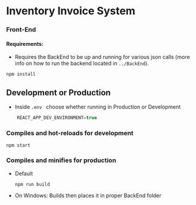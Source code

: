 # Inventory Invoice System

### Front-End



#### Requirements:

- Requires the BackEnd to be up and running for various json calls (more info on how to run the backend located in ``../BackEnd``).

```
npm install
```

## Development or Production

- Inside ``.env `` choose whether running in Production or Development

```js
    REACT_APP_DEV_ENVIRONMENT=true
```

### Compiles and hot-reloads for development

```
npm start
```

### Compiles and minifies for production

- Default
     ```js
    npm run build
    ```
- On Windows: Builds then places it in proper BackEnd folder

[//]: #
   [React Bootstrap]: <https://react-bootstrap.github.io>
   [Node.js]: <http://nodejs.org>
   [NeDB]: <https://github.com/louischatriot/nedb>
   [express]: <http://expressjs.com>
   [React Js]: <https://reactjs.org/>
